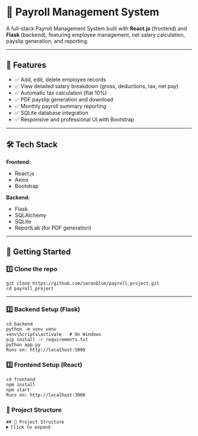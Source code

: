 # 💼 Payroll Management System

A full-stack Payroll Management System built with **React.js** (frontend) and **Flask** (backend), featuring employee management, net salary calculation, payslip generation, and reporting.

---

## 📌 Features

- ✅ Add, edit, delete employee records
- ✅ View detailed salary breakdown (gross, deductions, tax, net pay)
- ✅ Automatic tax calculation (flat 10%)
- ✅ PDF payslip generation and download
- ✅ Monthly payroll summary reporting
- ✅ SQLite database integration
- ✅ Responsive and professional UI with Bootstrap

---

## 🛠 Tech Stack

**Frontend:**  
- React.js  
- Axios  
- Bootstrap

**Backend:**  
- Flask  
- SQLAlchemy  
- SQLite  
- ReportLab (for PDF generation)

---

## 🚀 Getting Started

### 1️⃣ Clone the repo

```
git clone https://github.com/saranblue/payroll_project.git
cd payroll_project
```
---
### 2️⃣ Backend Setup (Flask)
```
cd backend
python -m venv venv
venv\Scripts\activate   # On Windows
pip install -r requirements.txt
python app.py
Runs on: http://localhost:5000
```

### 3️⃣ Frontend Setup (React)
```
cd frontend
npm install
npm start
Runs on: http://localhost:3000
```
### 📁 Project Structure
<pre><code>## 📁 Project Structure <details> <summary>Click to expand</summary> ``` payroll_project/ ├── backend/ │ ├── app.py │ ├── models.py │ ├── database.db │ ├── requirements.txt │ ├── frontend/ │ ├── public/ │ ├── src/ │ │ ├── components/ │ │ │ ├── EmployeeForm.js │ │ │ ├── EmployeeList.js │ │ │ ├── EmployeeView.js │ │ │ └── Report.js │ │ ├── Home.js │ │ ├── App.js │ │ └── index.js │ ├── package.json │ ├── .gitignore ├── README.md └── LICENSE ``` </details> </code></pre>







